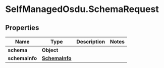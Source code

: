 # SelfManagedOsdu.SchemaRequest

## Properties
Name | Type | Description | Notes
------------ | ------------- | ------------- | -------------
**schema** | **Object** |  | 
**schemaInfo** | [**SchemaInfo**](SchemaInfo.md) |  | 


